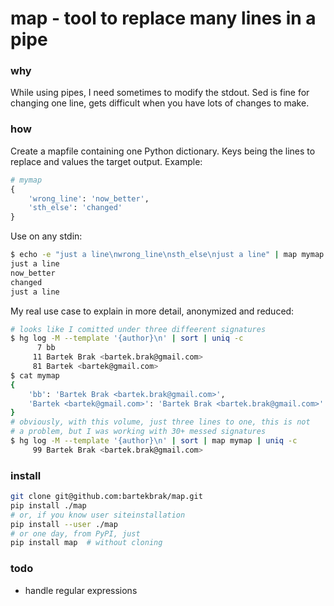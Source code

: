 # map - tool to replace many lines in a pipe

### why

While using pipes, I need sometimes to modify the stdout. Sed is fine for
changing one line, gets difficult when you have lots of changes to make.

### how

Create a mapfile containing one Python dictionary. Keys being the lines to
replace and values the target output. Example:

```python
# mymap
{
    'wrong_line': 'now_better',
    'sth_else': 'changed'
}
```

Use on any stdin:
```bash
$ echo -e "just a line\nwrong_line\nsth_else\njust a line" | map mymap
just a line
now_better
changed
just a line
```

My real use case to explain in more detail, anonymized and reduced:
```bash
# looks like I comitted under three diffeerent signatures
$ hg log -M --template '{author}\n' | sort | uniq -c
      7 bb
     11 Bartek Brak <bartek.brak@gmail.com>
     81 Bartek <bartek@gmail.com>
$ cat mymap
{
    'bb': 'Bartek Brak <bartek.brak@gmail.com>',
    'Bartek <bartek@gmail.com>': 'Bartek Brak <bartek.brak@gmail.com>'
}
# obviously, with this volume, just three lines to one, this is not
# a problem, but I was working with 30+ messed signatures
$ hg log -M --template '{author}\n' | sort | map mymap | uniq -c
     99 Bartek Brak <bartek.brak@gmail.com>
```

### install
```bash
git clone git@github.com:bartekbrak/map.git
pip install ./map
# or, if you know user siteinstallation
pip install --user ./map
# or one day, from PyPI, just
pip install map  # without cloning
```

### todo
- handle regular expressions
